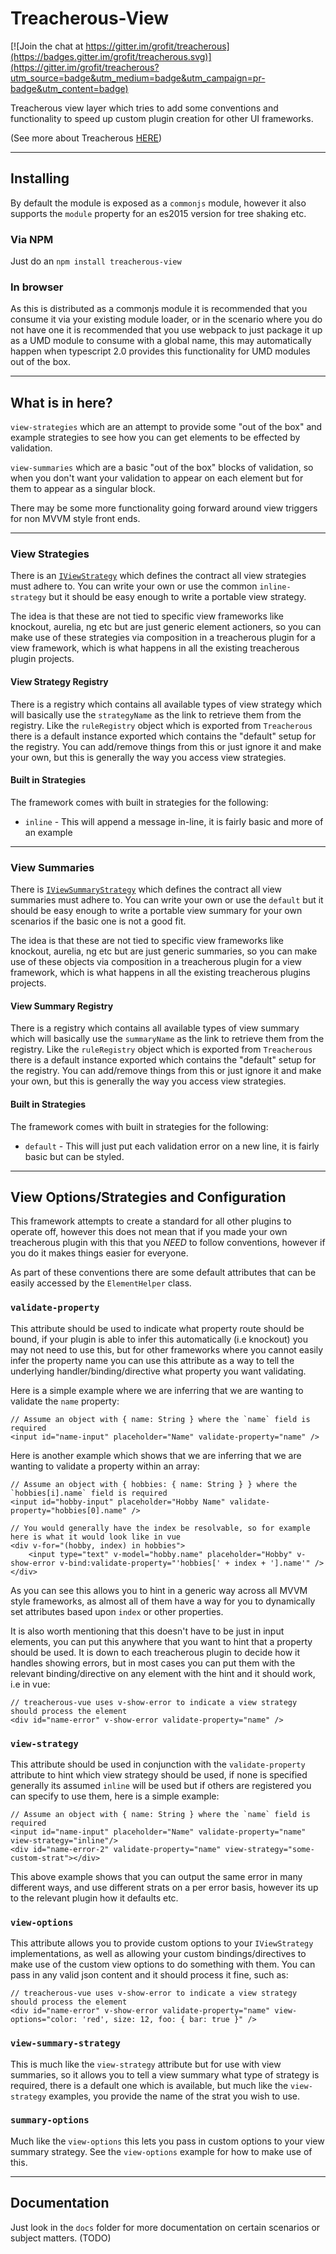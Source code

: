 # Treacherous-View

[![Join the chat at https://gitter.im/grofit/treacherous](https://badges.gitter.im/grofit/treacherous.svg)](https://gitter.im/grofit/treacherous?utm_source=badge&utm_medium=badge&utm_campaign=pr-badge&utm_content=badge)

Treacherous view layer which tries to add some conventions and functionality to speed up custom plugin creation for other UI frameworks.

(See more about Treacherous [HERE](https://github.com/grofit/treacherous))

---

## Installing

By default the module is exposed as a `commonjs` module, however it also supports the `module` property for an es2015 version for tree shaking etc.

### Via NPM

Just do an `npm install treacherous-view`

### In browser

As this is distributed as a commonjs module it is recommended that you consume it via your existing module 
loader, or in the scenario where you do not have one it is recommended that you use webpack to just package 
it up as a UMD module to consume with a global name, this may automatically happen when typescript 2.0 provides 
this functionality for UMD modules out of the box.

---

## What is in here?

`view-strategies` which are an attempt to provide some "out of the box" and example strategies to 
see how you can get elements to be effected by validation.

`view-summaries` which are a basic "out of the box" blocks of validation, so when you don't want your
validation to appear on each element but for them to appear as a singular block.

There may be some more functionality going forward around view triggers for non MVVM style front ends.

---

### View Strategies

There is an [`IViewStrategy`](src/view-strategies/iview-strategy.ts) which defines the contract all view strategies
must adhere to. You can write your own or use the common `inline-strategy` but it should be easy enough to write a
portable view strategy.

The idea is that these are not tied to specific view frameworks like knockout, aurelia, ng etc but are just generic 
element actioners, so you can make use of these strategies via composition in a treacherous plugin for a view framework,
which is what happens in all the existing treacherous plugin projects.

#### View Strategy Registry

There is a registry which contains all available types of view strategy which will basically use the `strategyName` as 
the link to retrieve them from the registry. Like the `ruleRegistry` object which is exported from `Treacherous` there 
is a default instance exported which contains the "default" setup for the registry. You can add/remove things from 
this or just ignore it and make your own, but this is generally the way you access view strategies.

#### Built in Strategies

The framework comes with built in strategies for the following:

* `inline`    - This will append a message in-line, it is fairly basic and more of an example

---

### View Summaries

There is [`IViewSummaryStrategy`](src/view-summaries/iview-summary-strategy.ts) which defines the contract all
view summaries must adhere to. You can write your own or use the `default` but it should be easy enough to
write a portable view summary for your own scenarios if the basic one is not a good fit.

The idea is that these are not tied to specific view frameworks like knockout, aurelia, ng etc but are just generic
summaries, so you can make use of these objects via composition in a treacherous plugin for a view framework,
which is what happens in all the existing treacherous plugins projects.

#### View Summary Registry

There is a registry which contains all available types of view summary which will basically use the `summaryName` as
the link to retrieve them from the registry. Like the `ruleRegistry` object which is exported from `Treacherous` there
is a default instance exported which contains the "default" setup for the registry. You can add/remove things from
this or just ignore it and make your own, but this is generally the way you access view strategies.

#### Built in Strategies

The framework comes with built in strategies for the following:

* `default`    - This will just put each validation error on a new line, it is fairly basic but can be styled.

---

## View Options/Strategies and Configuration

This framework attempts to create a standard for all other plugins to operate off, however this does not mean
that if you made your own treacherous plugin with this that you *NEED* to follow conventions, however if you do
it makes things easier for everyone.

As part of these conventions there are some default attributes that can be easily accessed by the `ElementHelper`
class.

### `validate-property`

This attribute should be used to indicate what property route should be bound, if your plugin is able to infer
this automatically (i.e knockout) you may not need to use this, but for other frameworks where you cannot
easily infer the property name you can use this attribute as a way to tell the underlying handler/binding/directive
what property you want validating.

Here is a simple example where we are inferring that we are wanting to validate the `name` property:

```
// Assume an object with { name: String } where the `name` field is required
<input id="name-input" placeholder="Name" validate-property="name" />
```

Here is another example which shows that we are inferring that we are wanting to validate a property
within an array:

```
// Assume an object with { hobbies: { name: String } } where the `hobbies[i].name` field is required
<input id="hobby-input" placeholder="Hobby Name" validate-property="hobbies[0].name" />

// You would generally have the index be resolvable, so for example here is what it would look like in vue
<div v-for="(hobby, index) in hobbies">
    <input type="text" v-model="hobby.name" placeholder="Hobby" v-show-error v-bind:validate-property="'hobbies[' + index + '].name'" />
</div>
```

As you can see this allows you to hint in a generic way across all MVVM style frameworks, as almost all of them
have a way for you to dynamically set attributes based upon `index` or other properties.

It is also worth mentioning that this doesn't have to be just in input elements, you can put this anywhere
that you want to hint that a property should be used. It is down to each treacherous plugin to decide
how it handles showing errors, but in most cases you can put them with the relevant binding/directive on
any element with the hint and it should work, i.e in vue:

```
// treacherous-vue uses v-show-error to indicate a view strategy should process the element
<div id="name-error" v-show-error validate-property="name" />
```

### `view-strategy`

This attribute should be used in conjunction with the `validate-property` attribute to hint which view
strategy should be used, if none is specified generally its assumed `inline` will be used but if others
are registered you can specify to use them, here is a simple example:

```
// Assume an object with { name: String } where the `name` field is required
<input id="name-input" placeholder="Name" validate-property="name" view-strategy="inline"/>
<div id="name-error-2" validate-property="name" view-strategy="some-custom-strat"></div>
```

This above example shows that you can output the same error in many different ways, and use different strats
on a per error basis, however its up to the relevant plugin how it defaults etc.

### `view-options`

This attribute allows you to provide custom options to your `IViewStrategy` implementations, as well as
allowing your custom bindings/directives to make use of the custom view options to do something with them.
You can pass in any valid json content and it should process it fine, such as:

```
// treacherous-vue uses v-show-error to indicate a view strategy should process the element
<div id="name-error" v-show-error validate-property="name" view-options="color: 'red', size: 12, foo: { bar: true }" />
```

### `view-summary-strategy`

This is much like the `view-strategy` attribute but for use with view summaries, so it allows you to tell
a view summary what type of strategy is required, there is a default one which is available, but much like
the `view-strategy` examples, you provide the name of the strat you wish to use.

### `summary-options`

Much like the `view-options` this lets you pass in custom options to your view summary strategy. See the
`view-options` example for how to make use of this.

---

## Documentation

Just look in the `docs` folder for more documentation on certain scenarios or subject matters. (TODO)